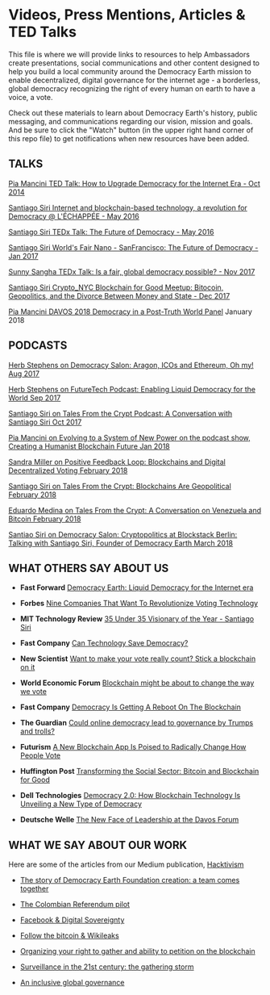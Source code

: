 # **Videos, Press Mentions, Articles & TED Talks**

This file is where we will provide links to resources to help Ambassadors create presentations, social communications and other content designed to help you build a local community around the Democracy Earth mission to enable decentralized, digital governance for the internet age - a borderless, global democracy recognizing the right of every human on earth to have a voice, a vote. 

Check out these materials to learn about Democracy Earth's history, public messaging, and communications regarding our vision, mission and goals. And be sure to click the "Watch" button (in the upper right hand corner of this repo file) to get notifications when new resources have been added. 


## **TALKS**

[Pia Mancini TED Talk: How to Upgrade Democracy for the Internet Era - Oct 2014](https://www.ted.com/talks/pia_mancini_how_to_upgrade_democracy_for_the_internet_era)

[Santiago Siri Internet and blockchain-based technology, a revolution for Democracy @ L'ÉCHAPPÉE - May 2016](https://www.youtube.com/watch?v=UajbQTHnTfM)

[Santiago Siri TEDx Talk: The Future of Democracy - May 2016](https://www.youtube.com/watch?v=yGmGWZCE4h0)

[Santiago Siri World's Fair Nano - SanFrancisco:  The Future of Democracy - Jan 2017](https://www.youtube.com/watch?v=HaKrFmnvAfs)

[Sunny Sangha TEDx Talk: Is a fair, global democracy possible? - Nov 2017 ](https://www.youtube.com/watch?v=tsz7MjMJ5J8)

[Santiago Siri Crypto_NYC Blockchain for Good Meetup: Bitocoin, Geopolitics, and the Divorce Between Money and State - Dec 2017](https://www.youtube.com/watch?v=7PuM3bKUcX0&t=1380s) 

[Pia Mancini DAVOS 2018 Democracy in a Post-Truth World Panel](https://www.weforum.org/events/world-economic-forum-annual-meeting-2018/sessions/rethinking-democracy-in-a-post-truth-era) January 2018



## **PODCASTS**

[Herb Stephens on Democracy Salon: Aragon, ICOs and Ethereum, Oh my! Aug 2017](https://soundcloud.com/user-561734241/democracy-salon-aragon-icos-and-ethereum-oh-my)

[Herb Stephens on FutureTech Podcast: Enabling Liquid Democracy for the World Sep 2017](https://www.futuretechpodcast.com/podcasts/herb-stephens-president-of-democracy-earth-enabling-liquid-democracy-for-the-world/)

[Santiago Siri on Tales From the Crypt Podcast: A Conversation with Santiago Siri Oct 2017](https://player.fm/series/tales-from-the-crypt/tales-from-the-crypt-3-a-conversation-with-santiago-siri)

[Pia Mancini on Evolving to a System of New Power on the podcast show, Creating a Humanist Blockchain Future Jan 2018]( https://medium.com/@RhysLindmark/31-pia-mancini-democracyearth-and-opencollective-evolving-to-a-system-of-newpower-6de7f970ef2f)

[Sandra Miller on Positive Feedback Loop: Blockchains and Digital Decentralized Voting February 2018](https://soundcloud.com/pflpodcast/ep-51-decentralized-voting-with-sandra-miller-from-democracyearth)

[Santiago Siri on Tales From the Crypt: Blockchains Are Geopolitical February 2018](https://soundcloud.com/user-112937267/santiago-siri-blockchains-are-geopolitical) 

[Eduardo Medina on Tales From the Crypt: A Conversation on Venezuela and Bitcoin February 2018](https://lncast.com/#!/podcast/5a51917f7ff0c50658d349c1/5a96dc8d38bbb406618ea4dc)

[Santiao Siri on Democracy Salon: Cryptopolitics at Blockstack Berlin: Talking with Santiago Siri, Founder of Democracy Earth March 2018](https://soundcloud.com/user-561734241/cryptopolitics-at-blockstack)


## **WHAT OTHERS SAY ABOUT US**

- **Fast Forward** [Democracy Earth: Liquid Democracy for the Internet era](https://www.ffwd.org/blog/democracy-earth/)

- **Forbes** [Nine Companies That Want To Revolutionize Voting Technology](https://www.forbes.com/sites/rebeccaheilweil1/2017/12/02/eight-companies-that-want-to-revolutionize-voting-technology/2/#377186466cf2)

- **MIT Technology Review** [35 Under 35 Visionary of the Year - Santiago Siri](https://www.technologyreview.es/listas/35-innovadores-con-menos-de-35/2017/visionarios/santiago-siri-argentina)

- **Fast Company** [Can Technology Save Democracy?](https://www.fastcompany.com/3068382/can-technology-save-democracy)

- **New Scientist** [Want to make your vote really count? Stick a blockchain on it](https://www.newscientist.com/article/mg23531424-500-bitcoin-tech-to-put-political-power-in-the-hands-of-voters/)

- **World Economic Forum** [Blockchain might be about to change the way we vote](https://www.weforum.org/agenda/2017/09/blockchain-could-be-about-to-change-how-you-vote)

- **Fast Company** [Democracy Is Getting A Reboot On The Blockchain](https://www.fastcompany.com/3062386/democracy-is-getting-a-reboot-on-the-blockchain)

- **The Guardian** [Could online democracy lead to governance by Trumps and trolls?](https://www.theguardian.com/sustainable-business/2016/oct/24/could-online-democracy-lead-to-governance-by-trumps-and-trolls)

- **Futurism** [A New Blockchain App Is Poised to Radically Change How People Vote](https://futurism.com/a-new-blockchain-app-is-poised-to-radically-change-how-people-vote/)

- **Huffington Post** [Transforming the Social Sector: Bitcoin and Blockchain for Good](https://www.huffingtonpost.com/entry/transforming-the-social-sector-bitcoin-and-blockchain_us_59c169e3e4b0f96732cbc9c7)

- **Dell Technologies** [Democracy 2.0: How Blockchain Technology Is Unveiling a New Type of Democracy](https://www.delltechnologies.com/en-us/perspectives/democracy-2-0-how-blockchain-technology-is-unveiling-a-new-type-of-democracy/)

- **Deutsche Welle** [The New Face of Leadership at the Davos Forum ](http://www.dw.com/en/the-new-face-of-leadership-at-the-davos-forum/a-42253887)


## **WHAT WE SAY ABOUT OUR WORK**

Here are some of the articles from our Medium publication, [Hacktivism](https://words.democracy.earth)

- [The story of Democracy Earth Foundation creation: a team comes together](https://words.democracy.earth/blockchain-liquid-democracy-and-the-end-of-the-outsider-a171a0e11816)

- [The Colombian Referendum pilot](https://words.democracy.earth/a-digital-referendum-for-colombias-diaspora-aeef071ec014)

- [Facebook & Digital Sovereignty](https://words.democracy.earth/facebook-digital-sovereignty-70697e47f50b)

- [Follow the bitcoin & Wikileaks](https://words.democracy.earth/follow-the-bitcoin-wikileaks-f2218dece347)

- [Organizing your right to gather and ability to petition on the blockchain](https://words.democracy.earth/organizing-your-right-to-gather-ability-to-petition-on-the-blockchain-c5412db5a008)

- [Surveillance in the 21st century: the gathering storm](https://words.democracy.earth/the-gathering-storm-eb0c6bbf3886)

- [An inclusive global governance](https://words.democracy.earth/an-inclusive-global-governance-769c2db4e87d)
